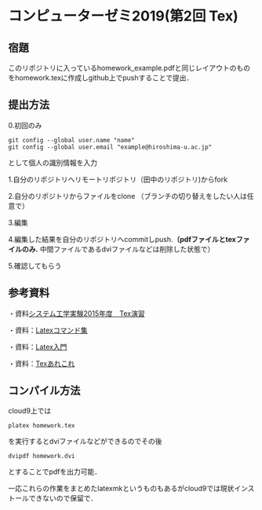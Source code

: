 # コンピューターゼミ2019(第2回 Tex)

## 宿題
このリポジトリに入っているhomework_example.pdfと同じレイアウトのものをhomework.texに作成しgithub上でpushすることで提出．

## 提出方法
0.初回のみ

    git config --global user.name "name"
    git config --global user.email "example@hiroshima-u.ac.jp"

として個人の識別情報を入力


1.自分のリポジトリへリモートリポジトリ（田中のリポジトリ)からfork

2.自分のリポジトリからファイルをclone
（ブランチの切り替えをしたい人は任意で）

3.編集

4.編集した結果を自分のリポジトリへcommitしpush.**（pdfファイルとtexファイルのみ.**
中間ファイルであるdviファイルなどは削除した状態で）

5.確認してもらう

## 参考資料
・資料[システム工学実験2015年度　Tex演習](http://www.robotics.hiroshima-u.ac.jp/exp/tex/index.html)

・資料：[Latexコマンド集](http://www.latex-cmd.com/)

・資料：[Latex入門](https://texwiki.texjp.org/?LaTeX%E5%85%A5%E9%96%80%2F%E7%B0%A1%E5%8D%98%E3%81%AA%E6%95%B0%E5%BC%8F%281%29)

・資料：[Texあれこれ](http://wiki.rel.hiroshima-u.ac.jp/index.php?TeX%A4%A2%A4%EC%A4%B3%A4%EC)

## コンパイル方法
cloud9上では

    platex homework.tex

を実行するとdviファイルなどができるのでその後

    dvipdf homework.dvi

とすることでpdfを出力可能．

一応これらの作業をまとめたlatexmkというものもあるがcloud9では現状インストールできないので保留で．

